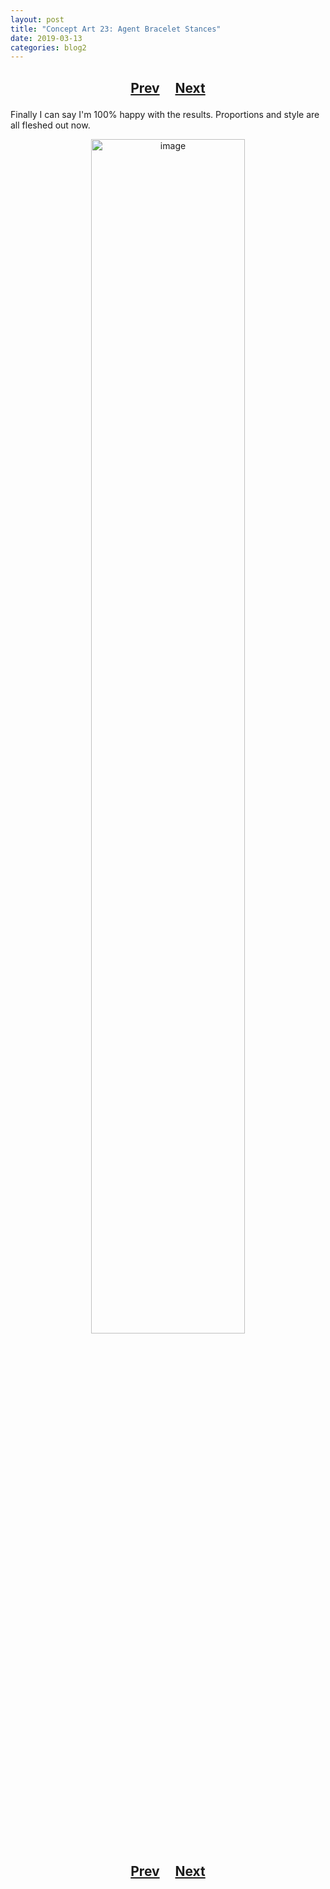 ```yaml
---
layout: post
title: "Concept Art 23: Agent Bracelet Stances"
date: 2019-03-13
categories: blog2
---
```


<h2>
  <p style="text-align:center;">
    <a href="/wingsofthechorus/archive/2019/03/12/conceptart22">Prev</a>
    &nbsp;&nbsp;&nbsp;
    <a href="/wingsofthechorus/archive/2019/03/13/conceptart24">Next</a>
  </p>
</h2>

Finally I can say I'm 100% happy with the results. Proportions and style are all fleshed out now.

<p style="text-align:center;">
  <img src="/wingsofthechorus/images/conceptart/ca23.png" width="70%" alt="image"/>
</p>

<h2>
  <p style="text-align:center;">
    <a href="/wingsofthechorus/archive/2019/03/12/conceptart22">Prev</a>
    &nbsp;&nbsp;&nbsp;
    <a href="/wingsofthechorus/archive/2019/03/13/conceptart24">Next</a>
  </p>
</h2>
